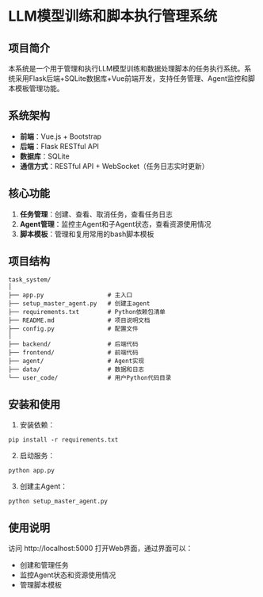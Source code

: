 # LLM模型训练和脚本执行管理系统

## 项目简介

本系统是一个用于管理和执行LLM模型训练和数据处理脚本的任务执行系统。系统采用Flask后端+SQLite数据库+Vue前端开发，支持任务管理、Agent监控和脚本模板管理功能。

## 系统架构

- **前端**：Vue.js + Bootstrap
- **后端**：Flask RESTful API
- **数据库**：SQLite
- **通信方式**：RESTful API + WebSocket（任务日志实时更新）

## 核心功能

1. **任务管理**：创建、查看、取消任务，查看任务日志
2. **Agent管理**：监控主Agent和子Agent状态，查看资源使用情况
3. **脚本模板**：管理和复用常用的bash脚本模板

## 项目结构

```
task_system/
│
├── app.py                  # 主入口
├── setup_master_agent.py   # 创建主agent
├── requirements.txt        # Python依赖包清单
├── README.md               # 项目说明文档
├── config.py               # 配置文件
│
├── backend/                # 后端代码
├── frontend/               # 前端代码
├── agent/                  # Agent实现
├── data/                   # 数据和日志
└── user_code/              # 用户Python代码目录
```

## 安装和使用

1. 安装依赖：
```
pip install -r requirements.txt
```

2. 启动服务：
```
python app.py
```

3. 创建主Agent：
```
python setup_master_agent.py
```

## 使用说明

访问 http://localhost:5000 打开Web界面，通过界面可以：
- 创建和管理任务
- 监控Agent状态和资源使用情况
- 管理脚本模板
